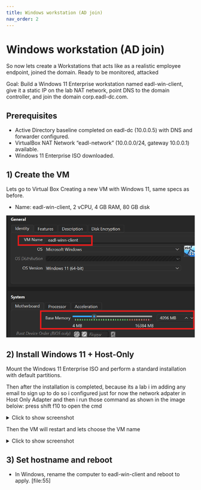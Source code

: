 ```yaml
---
title: Windows workstation (AD join)
nav_order: 2
---
```


# Windows workstation (AD join)

So now lets create a Workstations that acts like as a realistic employee endpoint, joined the domain. Ready to be monitored, attacked


Goal: Build a Windows 11 Enterprise workstation named eadl-win-client, give it a static IP on the lab NAT network, point DNS to the domain controller, and join the domain corp.eadl-dc.com.

## Prerequisites

- Active Directory baseline completed on eadl-dc (10.0.0.5) with DNS and forwarder configured.   
- VirtualBox NAT Network “eadl-network” (10.0.0.0/24, gateway 10.0.0.1) available. 
- Windows 11 Enterprise ISO downloaded. 

## 1) Create the VM
Lets go to Virtual Box Creating a new VM with Windows 11, same specs as before.
- Name: eadl-win-client, 2 vCPU, 4 GB RAM, 80 GB disk

<img src="../assets/images/windowsworkstation/createvm.png" alt="VBox NIC on eadl-network" width="800">


## 2) Install Windows 11 + Host-Only

Mount the Windows 11 Enterprise ISO and perform a standard installation with default partitions. 

Then after the installation is completed, because its a lab i im adding any email to sign up
to do so i configured just for now the network adpater in Host Only Adapter and then i run those command as shown in the image beloiw:
 press shift f10 to open the cmd 

<details>
  <summary>Click to show screenshot</summary>

  <img src="../assets/images/windowsworkstation/skipemail.png" alt="VBox NIC on eadl-network" width="800">
</details>

Then the VM will restart and lets choose the VM name

<details>
  <summary>Click to show screenshot</summary>

  <img src="../assets/images/windowsworkstation/namevm.png" alt="VBox NIC on eadl-network" width="800">
</details>

## 3) Set hostname and reboot

- In Windows, rename the computer to eadl-win-client and reboot to apply. [file:55]  
